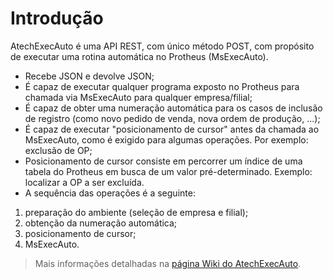 # Introdução

AtechExecAuto é uma API REST, com único método POST, com propósito de executar uma rotina automática no Protheus (MsExecAuto).

* Recebe JSON e devolve JSON;
* É capaz de executar qualquer programa exposto no Protheus para chamada via MsExecAuto para qualquer empresa/filial;
* É capaz de obter uma numeração automática para os casos de inclusão de registro (como novo pedido de venda, nova ordem de produção, ...);
* É capaz de executar "posicionamento de cursor" antes da chamada ao MsExecAuto, como é exigido para algumas operações. Por exemplo: exclusão de OP;
* Posicionamento de cursor consiste em percorrer um índice de uma tabela do Protheus em busca de um valor pré-determinado. Exemplo: localizar a OP a ser excluída.
* A sequência das operações é a seguinte:
1. preparação do ambiente (seleção de empresa e filial);
2. obtenção da numeração automática;
3. posicionamento de cursor;
4. MsExecAuto.

> Mais informações detalhadas na [página Wiki do AtechExecAuto](http://portal.automatech.com.br/projects/analise-desenvolvimento/wiki/API_REST_universal_para_MsExecAuto).